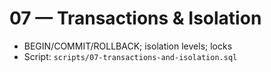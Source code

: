 # 07 — Transactions & Isolation

- BEGIN/COMMIT/ROLLBACK; isolation levels; locks
- Script: `scripts/07-transactions-and-isolation.sql`
